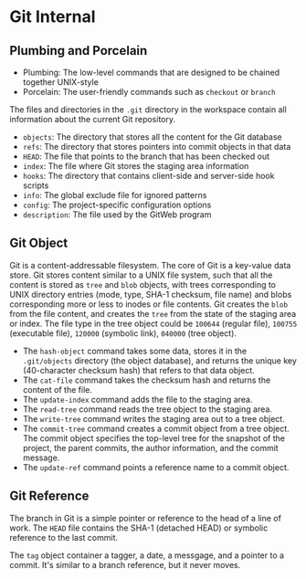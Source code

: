 # Git Internal

## Plumbing and Porcelain

- Plumbing: The low-level commands that are designed to be chained together UNIX-style
- Porcelain: The user-friendly commands such as `checkout` or `branch`

The files and directories in the `.git` directory in the workspace contain all information about the current Git repository.

- `objects`: The directory that stores all the content for the Git database
- `refs`: The directory that stores pointers into commit objects in that data
- `HEAD`: The file that points to the branch that has been checked out
- `index`: The file where Git stores the staging area information
- `hooks`: The directory that contains client-side and server-side hook scripts
- `info`: The global exclude file for ignored patterns
- `config`: The project-specific configuration options
- `description`: The file used by the GitWeb program

## Git Object

Git is a content-addressable filesystem. The core of Git is a key-value data store. Git stores content similar to a UNIX file system, such that all the content is stored as `tree` and `blob` objects, with trees corresponding to UNIX directory entries (mode, type, SHA-1 checksum, file name) and blobs corresponding more or less to inodes or file contents. Git creates the `blob` from the file content, and creates the `tree` from the state of the staging area or index. The file type in the tree object could be `100644` (regular file), `100755` (executable file), `120000` (symbolic link), `040000` (tree object).

- The `hash-object` command takes some data, stores it in the `.git/objects` directory (the object database), and returns the unique key (40-character checksum hash) that refers to that data object.
- The `cat-file` command takes the checksum hash and returns the content of the file.
- The `update-index` command adds the file to the staging area.
- The `read-tree` command reads the tree object to the staging area.
- The `write-tree` command writes the staging area out to a tree object.
- The `commit-tree` command creates a commit object from a tree object. The commit object specifies the top-level tree for the snapshot of the project, the parent commits, the author information, and the commit message.
- The `update-ref` command points a reference name to a commit object.

## Git Reference

The branch in Git is a simple pointer or reference to the head of a line of work. The `HEAD` file contains the SHA-1 (detached HEAD) or symbolic reference to the last commit.

The `tag` object container a tagger, a date, a messgage, and a pointer to a commit. It's similar to a branch reference, but it never moves.

